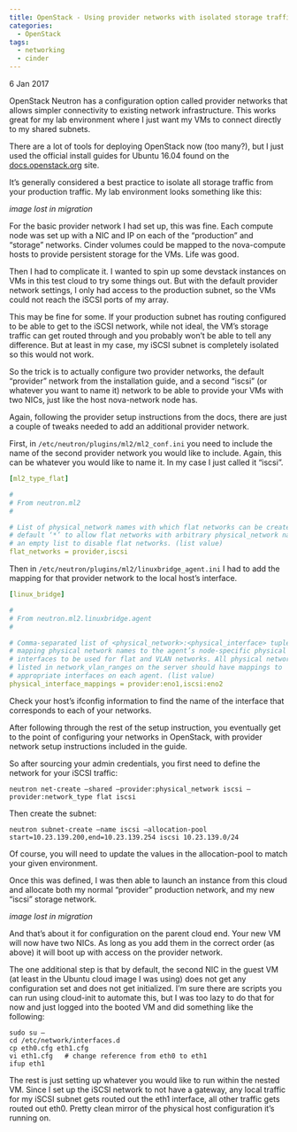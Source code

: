```yaml
---
title: OpenStack - Using provider networks with isolated storage traffic
categories:
  - OpenStack
tags:
  - networking
  - cinder
---
```


<p class="meta">6 Jan 2017</p>

OpenStack Neutron has a configuration option called provider networks that
allows simpler connectivity to existing network infrastructure. This works
great for my lab environment where I just want my VMs to connect directly to my
shared subnets.

There are a lot of tools for deploying OpenStack now (too many?), but I just
used the official install guides for Ubuntu 16.04 found on the
[docs.openstack.org](https://docs.openstack.org/) site.

It’s generally considered a best practice to isolate all storage traffic from
your production traffic. My lab environment looks something like this:

_image lost in migration_

For the basic provider network I had set up, this was fine. Each compute node
was set up with a NIC and IP on each of the “production” and “storage”
networks. Cinder volumes could be mapped to the nova-compute hosts to provide
persistent storage for the VMs. Life was good.

Then I had to complicate it. I wanted to spin up some devstack instances on VMs
in this test cloud to try some things out. But with the default provider
network settings, I only had access to the production subnet, so the VMs could
not reach the iSCSI ports of my array.

This may be fine for some. If your production subnet has routing configured to
be able to get to the iSCSI network, while not ideal, the VM’s storage traffic
can get routed through and you probably won’t be able to tell any difference.
But at least in my case, my iSCSI subnet is completely isolated so this would
not work.

So the trick is to actually configure two provider networks, the default
“provider” network from the installation guide, and a second “iscsi” (or
whatever you want to name it) network to be able to provide your VMs with two
NICs, just like the host nova-network node has.

Again, following the provider setup instructions from the docs, there are just
a couple of tweaks needed to add an additional provider network.

First, in `/etc/neutron/plugins/ml2/ml2_conf.ini` you need to include the name
of the second provider network you would like to include. Again, this can be
whatever you would like to name it. In my case I just called it “iscsi”.

```yaml
[ml2_type_flat]

#
# From neutron.ml2
#

# List of physical_network names with which flat networks can be created. Use
# default ‘*’ to allow flat networks with arbitrary physical_network names. Use
# an empty list to disable flat networks. (list value)
flat_networks = provider,iscsi
```

Then in `/etc/neutron/plugins/ml2/linuxbridge_agent.ini` I had to add the
mapping for that provider network to the local host’s interface.

```yaml
[linux_bridge]

#
# From neutron.ml2.linuxbridge.agent
#

# Comma-separated list of <physical_network>:<physical_interface> tuples
# mapping physical network names to the agent’s node-specific physical network
# interfaces to be used for flat and VLAN networks. All physical networks
# listed in network_vlan_ranges on the server should have mappings to
# appropriate interfaces on each agent. (list value)
physical_interface_mappings = provider:eno1,iscsi:eno2
```

Check your host’s ifconfig information to find the name of the interface that
corresponds to each of your networks.

After following through the rest of the setup instruction, you eventually get
to the point of configuring your networks in OpenStack, with provider network
setup instructions included in the guide.

So after sourcing your admin credentials, you first need to define the network
for your iSCSI traffic:

```
neutron net-create –shared –provider:physical_network iscsi –provider:network_type flat iscsi
```

Then create the subnet:

```
neutron subnet-create –name iscsi –allocation-pool start=10.23.139.200,end=10.23.139.254 iscsi 10.23.139.0/24
```

Of course, you will need to update the values in the allocation-pool to match
your given environment.

Once this was defined, I was then able to launch an instance from this cloud
and allocate both my normal “provider” production network, and my new “iscsi”
storage network.

_image lost in migration_

And that’s about it for configuration on the parent cloud end. Your new VM will
now have two NICs. As long as you add them in the correct order (as above) it
will boot up with access on the provider network.

The one additional step is that by default, the second NIC in the guest VM (at
least in the Ubuntu cloud image I was using) does not get any configuration set
and does not get initialized. I’m sure there are scripts you can run using
cloud-init to automate this, but I was too lazy to do that for now and just
logged into the booted VM and did something like the following:

```
sudo su –
cd /etc/network/interfaces.d
cp eth0.cfg eth1.cfg
vi eth1.cfg   # change reference from eth0 to eth1
ifup eth1
```

The rest is just setting up whatever you would like to run within the nested
VM. Since I set up the iSCSI network to not have a gateway, any local traffic
for my iSCSI subnet gets routed out the eth1 interface, all other traffic gets
routed out eth0. Pretty clean mirror of the physical host configuration it’s
running on.
